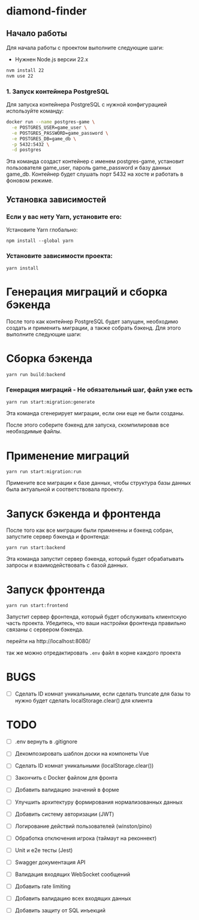 # diamond-finder

## Начало работы

Для начала работы с проектом выполните следующие шаги:


- Нужнен Node.js версии 22.x

```bash
nvm install 22
nvm use 22
```

### 1. Запуск контейнера PostgreSQL

Для запуска контейнера PostgreSQL с нужной конфигурацией используйте команду:

```bash
docker run --name postgres-game \
  -e POSTGRES_USER=game_user \
  -e POSTGRES_PASSWORD=game_password \
  -e POSTGRES_DB=game_db \
  -p 5432:5432 \
  -d postgres

```

Эта команда создаст контейнер с именем postgres-game, установит пользователя game_user, пароль game_password и базу данных game_db. Контейнер будет слушать порт 5432 на хосте и работать в фоновом режиме.

## **Установка зависимостей**

### Если у вас нету Yarn, установите его:

Установите Yarn глобально:

`npm install --global yarn`

### Установите зависимости проекта:

`yarn install`

# Генерация миграций и сборка бэкенда

После того как контейнер PostgreSQL будет запущен, необходимо создать и применить миграции, а также собрать бэкенд. Для этого выполните следующие шаги:

# Сборка бэкенда

`yarn run build:backend`

### Генерация миграций - Не обязательный шаг, файл уже есть

`yarn run start:migration:generate`

Эта команда сгенерирует миграции, если они еще не были созданы.

После этого соберите бэкенд для запуска, скомпилировав все необходимые файлы.

# Применение миграций

`yarn run start:migration:run`

Примените все миграции к базе данных, чтобы структура базы данных была актуальной и соответствовала проекту.

# Запуск бэкенда и фронтенда

После того как все миграции были применены и бэкенд собран, запустите сервер бэкенда и фронтенда:

`yarn run start:backend`

Эта команда запустит сервер бэкенда, который будет обрабатывать запросы и взаимодействовать с базой данных.

# Запуск фронтенда

`yarn run start:frontend`

Запустит сервер фронтенда, который будет обслуживать клиентскую часть проекта. Убедитесь, что ваши настройки фронтенда правильно связаны с сервером бэкенда.

перейти на http://localhost:8080/

так же можно отредактировать `.env` файл в корне каждого проекта

# BUGS

- [ ] Сделать ID комнат уникальными, если сделать truncate для базы то нужно будет сделать localStorage.clear() для клиента

# TODO

- [ ] .env вернуть в .gitignore
- [ ] Декомпозировать шаблон доски на компонеты Vue
- [ ] Сделать ID комнат уникальными (localStorage.clear())
- [ ] Закончить с Docker файлом для фронта
- [ ] Добавить валидацию значений в форме
- [ ] Улучшить архитектуру формирования нормализованных данных
- [ ] Добавить систему авторизации (JWT)
- [ ] Логирование действий пользователей (winston/pino)
- [ ] Обработка отключения игрока (таймаут на реконнект)
- [ ] Unit и e2e тесты (Jest)
- [ ] Swagger документация API
- [ ] Валидация входящих WebSocket сообщений
- [ ] Добавить rate limiting
- [ ] Добавить валидацию всех входящих данных
- [ ] Добавить защиту от SQL инъекций
 